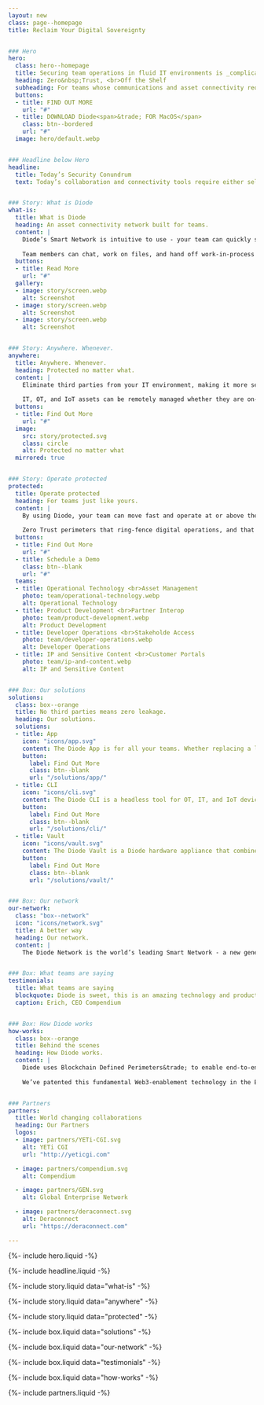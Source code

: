 ```yaml
---
layout: new
class: page--homepage
title: Reclaim Your Digital Sovereignty


### Hero
hero:
  class: hero--homepage
  title: Securing team operations in fluid IT environments is _complicated_.
  heading: Zero&nbsp;Trust, <br>Off the Shelf
  subheading: For teams whose communications and asset connectivity require both agility and security.
  buttons:
  - title: FIND OUT MORE
    url: "#"
  - title: DOWNLOAD Diode<span>&trade; FOR MacOS</span>
    class: btn--bordered
    url: "#"
  image: hero/default.webp


### Headline below Hero
headline:
  title: Today’s Security Conundrum
  text: Today’s collaboration and connectivity tools require either self-hosting or third-party involvement - burdening the team with either cost/complexity or security compromises. Diode has a better way.


### Story: What is Diode
what-is:
  title: What is Diode
  heading: An asset connectivity network built for teams.
  content: |
    Diode’s Smart Network is intuitive to use - your team can quickly secure access to each other and their managed assets, no matter where they are at in the world.
  
    Team members can chat, work on files, and hand off work-in-process to those best suited to take action.
  buttons:
  - title: Read More
    url: "#"
  gallery:
  - image: story/screen.webp
    alt: Screenshot
  - image: story/screen.webp
    alt: Screenshot
  - image: story/screen.webp
    alt: Screenshot


### Story: Anywhere. Whenever.
anywhere:
  title: Anywhere. Whenever.
  heading: Protected no matter what.
  content: |
    Eliminate third parties from your IT environment, making it more secure than any managed SSE or Cloud VPN solution.
  
    IT, OT, and IoT assets can be remotely managed whether they are on-premise, in the cloud, or deployed in a hybrid environment - all without leaking data, identifiers, or application / telemetry flows.
  buttons:
  - title: Find Out More
    url: "#"
  image:
    src: story/protected.svg
    class: circle
    alt: Protected no matter what
  mirrored: true


### Story: Operate protected
protected:
  title: Operate protected
  heading: For teams just like yours.
  content: |
    By using Diode, your team can move fast and operate at or above the security level that your assets and IP require.
  
    Zero Trust perimeters that ring-fence digital operations, and that allow partners to securely interoperate, can be created and provisioned in seconds without burdening the IT team.
  buttons:
  - title: Find Out More
    url: "#"
  - title: Schedule a Demo
    class: btn--blank
    url: "#"
  teams:
  - title: Operational Technology <br>Asset Management
    photo: team/operational-technology.webp
    alt: Operational Technology
  - title: Product Development <br>Partner Interop
    photo: team/product-development.webp
    alt: Product Development
  - title: Developer Operations <br>Stakeholde Access
    photo: team/developer-operations.webp
    alt: Developer Operations
  - title: IP and Sensitive Content <br>Customer Portals
    photo: team/ip-and-content.webp
    alt: IP and Sensitive Content


### Box: Our solutions
solutions:
  class: box--orange
  title: No third parties means zero leakage.
  heading: Our solutions.
  solutions:
  - title: App
    icon: "icons/app.svg"
    content: The Diode App is for all your teams. Whether replacing a leaky chat app, sharing files E2EE, securing a simple dashboard, or deploying advanced OT assets, this app unlocks the power of Diode for people.
    button:
      label: Find Out More
      class: btn--blank
      url: "/solutions/app/"
  - title: CLI
    icon: "icons/cli.svg"
    content: The Diode CLI is a headless tool for OT, IT, and IoT devices. It can be used stand-alone or in concert with Zones created in the Diode App. Connect the edge here.
    button:
      label: Find Out More
      class: btn--blank
      url: "/solutions/cli/"
  - title: Vault
    icon: "icons/vault.svg"
    content: The Diode Vault is a Diode hardware appliance that combines both the App features and the CLI features in a small box. 24-7 availability, backup, and geo-access for your team and assets.
    button:
      label: Find Out More
      class: btn--blank
      url: "/solutions/vault/"


### Box: Our network
our-network:
  class: "box--network"
  icon: "icons/network.svg"
  title: A better way
  heading: Our network.
  content: |
    The Diode Network is the world’s leading Smart Network - a new generation of zero trust software defined networks based on hardened blockchain technology. Think ad hoc E2EE perimeters.


### Box: What teams are saying
testimonials:
  title: What teams are saying
  blockquote: Diode is sweet, this is an amazing technology and product.
  caption: Erich, CEO Compendium


### Box: How Diode works
how-works:
  class: box--orange
  title: Behind the scenes
  heading: How Diode works.
  content: |
    Diode uses Blockchain Defined Perimeters&trade; to enable end-to-end encrypted application zones without managed servers.
  
    We’ve patented this fundamental Web3-enablement technology in the EU, China and here in the States and it’s become the foundation for our Zero Trust toolset.


### Partners
partners:
  title: World changing collaborations
  heading: Our Partners
  logos:
  - image: partners/YETi-CGI.svg
    alt: YETi CGI
    url: "http://yeticgi.com"

  - image: partners/compendium.svg
    alt: Compendium

  - image: partners/GEN.svg
    alt: Global Enterprise Network

  - image: partners/deraconnect.svg
    alt: Deraconnect
    url: "https://deraconnect.com"

---
```


{%- include hero.liquid -%}

{%- include headline.liquid -%}

{%- include story.liquid data="what-is" -%}

{%- include story.liquid data="anywhere" -%}

{%- include story.liquid data="protected" -%}

{%- include box.liquid data="solutions" -%}

{%- include box.liquid data="our-network" -%}

{%- include box.liquid data="testimonials" -%}

{%- include box.liquid data="how-works" -%}

{%- include partners.liquid -%}